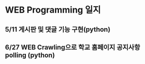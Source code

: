 # WEB Programming 일지

## 5/11 게시판 및 댓글 기능 구현(python)
## 6/27 WEB Crawling으로 학교 홈페이지 공지사항 polling (python)


